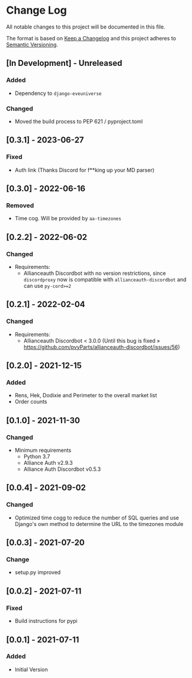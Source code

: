 # Change Log

All notable changes to this project will be documented in this file.

The format is based on [Keep a Changelog](http://keepachangelog.com/)
and this project adheres to [Semantic Versioning](http://semver.org/).


## [In Development] - Unreleased

### Added

- Dependency to `django-eveuniverse`

### Changed

- Moved the build process to PEP 621 / pyproject.toml


## [0.3.1] - 2023-06-27

### Fixed

- Auth link (Thanks Discord for f**king up your MD parser)


## [0.3.0] - 2022-06-16

### Removed

- Time cog. Will be provided by `aa-timezones`


## [0.2.2] - 2022-06-02

### Changed

- Requirements:
  - Allianceauth Discordbot with no version restrictions, since `discordproxy` now
    is compatible with `allianceauth-discordbot` and can use `py-cord>=2`


## [0.2.1] - 2022-02-04

### Changed

- Requirements:
  - Allianceauth Discordbot < 3.0.0 (Until this bug is fixed » https://github.com/pvyParts/allianceauth-discordbot/issues/56)


## [0.2.0] - 2021-12-15

### Added

- Rens, Hek, Dodixie and Perimeter to the overall market list
- Order counts


## [0.1.0] - 2021-11-30

### Changed

- Minimum requirements
  - Python 3.7
  - Alliance Auth v2.9.3
  - Alliance Auth Discordbot v0.5.3


## [0.0.4] - 2021-09-02

### Changed

- Optimized time cogg to reduce the number of SQL queries and use Django's own
  method to determine the URL to the timezones module


## [0.0.3] - 2021-07-20

### Change

- setup.py improved


## [0.0.2] - 2021-07-11

### Fixed

- Build instructions for pypi


## [0.0.1] - 2021-07-11

### Added

- Initial Version
